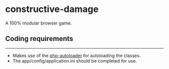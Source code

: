 # constructive-damage
A 100% modular browser game.

## Coding requirements
----------------------
* Makes use of the [php-autoloader](https://github.com/audacus/php-autoloader) for autoloading the classes.
* The app/config/application.ini should be completed for use.


